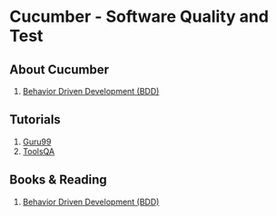 # Cucumber - Software Quality and Test


## About Cucumber
1. [Behavior Driven Development (BDD)](https://en.wikipedia.org/wiki/Behavior-driven_development)



## Tutorials
1. [Guru99](https://www.guru99.com/cucumber-tutorials.html)
2. [ToolsQA](http://toolsqa.com/cucumber/cucumber-tutorial/)



## Books & Reading
1. [Behavior Driven Development (BDD)](https://www.agilealliance.org/glossary/bdd/)